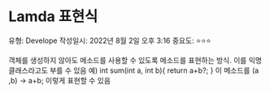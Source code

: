 # Lamda 표현식

유형: Develope
작성일시: 2022년 8월 2일 오후 3:16
중요도: ⭐️⭐️⭐️

객체를 생성하지 않아도 메소드를 사용할 수 있도록 메소드를 표현하는 방식.
이를 익명 클래스라고도 부를 수 있음
예)
int sum(int a, int b){
     return a+b?;
}
이 메소드를
(a ,b) → a+b;
이렇게 표현할 수 있음